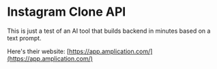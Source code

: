 # Instagram Clone API

This is just a test of an AI tool that builds backend in minutes based on a text prompt. 

Here's their website: [https://app.amplication.com/](https://app.amplication.com/)
